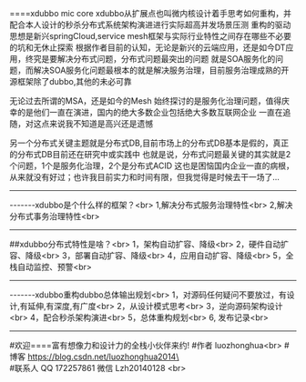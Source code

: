====xdubbo mic core 
xdubbo从扩展点也叫微内核设计着手思考如何重构，并配合本人设计的秒杀分布式系统架构演进进行实际超高并发场景压测
重构的驱动思想是新兴springCloud,service mesh框架与实际行业特性之间存在哪些不必要的坑和无休止探索
根据作者目前的认知，无论是新兴的云端应用，还是如今DT应用，终究是要解决分布式问题，分布式问题最突出的问题
就是SOA服务化的问题，而解决SOA服务化问题最根本的就是解决服务治理，目前服务治理成熟的开源框架除了dubbo,其他的未必可靠

无论过去所谓的MSA，还是如今的Mesh 始终探讨的是服务化治理问题，值得庆幸的是他们一直在演进，国内的绝大多数企业包括绝大多数互联网企业
一直在追随，对这点来说我不知道是高兴还是遗憾

另一个分布式关键主题就是分布式DB,目前市场上的分布式DB基本是假的，真正的分布式DB目前还在研究中或实践中
也就是说，分布式问题最关键的其实就是2个问题，1个是服务化治理，2个是分布式ACID
这也是困恼国内企业一直的病根，从来就没有好过；也许我目前实力和时间有限，但我觉得是时候去干一场了...


---
-------xdubbo是个什么样的框架？\<br>
1,解决分布式服务治理特性\<br>
2,解决分布式事务治理特性\<br>

---
##xdubbo分布式特性是啥？\<br>
1，架构自动扩容、降级\<br>
2，硬件自动扩容、降级\<br>
3，部署自动扩容、降级\<br>
4，应用自动扩容、降级\<br>
5，全栈自动监控、预警\<br>

---
-------xdubbo重构dubbo总体输出规划\<br>
1，对源码任何疑问不要放过，有设计,有延伸,有深度,有广度\<br>
2，从设计模式思考\<br>
3，逆向源码架构设计\<br>
4，配合秒杀架构演进\<br>
5，总体重构规划\<br>
6, 发布记录\<br>


---
#欢迎====富有想像力和设计力的全栈小伙伴来约!
#作者  luozhonghua\<br>
#博客    https://blog.csdn.net/luozhonghua2014\<br>
#联系人  QQ 172257861  微信 Lzh20140128  \<br>
